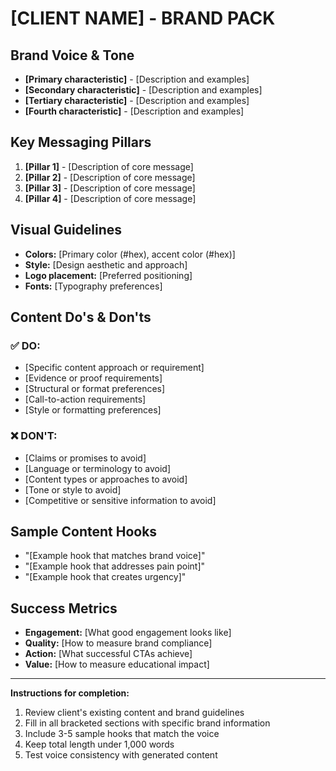 # [CLIENT NAME] - BRAND PACK

## Brand Voice & Tone
- **[Primary characteristic]** - [Description and examples]
- **[Secondary characteristic]** - [Description and examples]
- **[Tertiary characteristic]** - [Description and examples]
- **[Fourth characteristic]** - [Description and examples]

## Key Messaging Pillars
1. **[Pillar 1]** - [Description of core message]
2. **[Pillar 2]** - [Description of core message]
3. **[Pillar 3]** - [Description of core message]
4. **[Pillar 4]** - [Description of core message]

## Visual Guidelines
- **Colors:** [Primary color (#hex), accent color (#hex)]
- **Style:** [Design aesthetic and approach]
- **Logo placement:** [Preferred positioning]
- **Fonts:** [Typography preferences]

## Content Do's & Don'ts

### ✅ DO:
- [Specific content approach or requirement]
- [Evidence or proof requirements]
- [Structural or format preferences]
- [Call-to-action requirements]
- [Style or formatting preferences]

### ❌ DON'T:
- [Claims or promises to avoid]
- [Language or terminology to avoid]
- [Content types or approaches to avoid]
- [Tone or style to avoid]
- [Competitive or sensitive information to avoid]

## Sample Content Hooks
- "[Example hook that matches brand voice]"
- "[Example hook that addresses pain point]"
- "[Example hook that creates urgency]"

## Success Metrics
- **Engagement:** [What good engagement looks like]
- **Quality:** [How to measure brand compliance]
- **Action:** [What successful CTAs achieve]
- **Value:** [How to measure educational impact]

---

**Instructions for completion:**
1. Review client's existing content and brand guidelines
2. Fill in all bracketed sections with specific brand information
3. Include 3-5 sample hooks that match the voice
4. Keep total length under 1,000 words
5. Test voice consistency with generated content